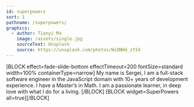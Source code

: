 ```yaml
---
id: superpowers
sort: 1
pathname: /superpowers/
graphics:
  - author: Tianyi Ma
    image: /assets/single.jpg
    sourceText: Unsplash
    source: https://unsplash.com/photos/WiONHd_zYI4
---
```


[BLOCK effect=fade-slide-bottom effectTimeout=200 fontSize=standard width=100% containerType=narrow]
My name is Sergei, I am a full-stack software engineer in the JavaScript domain with 10+ years of development experience. I have a Master’s in Math. I am a passionate learner, in deep love with what I do for a living.
[/BLOCK]
[BLOCK widget=SuperPowers all=true][/BLOCK]
